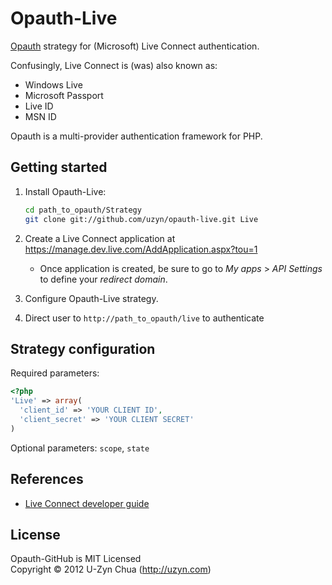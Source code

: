 Opauth-Live
================
[Opauth][1] strategy for  (Microsoft) Live Connect authentication.

Confusingly, Live Connect is (was) also known as:

- Windows Live
- Microsoft Passport
- Live ID
- MSN ID

Opauth is a multi-provider authentication framework for PHP.

Getting started
----------------
1. Install Opauth-Live:
   ```bash
   cd path_to_opauth/Strategy
   git clone git://github.com/uzyn/opauth-live.git Live
   ```

2. Create a Live Connect application at https://manage.dev.live.com/AddApplication.aspx?tou=1
   - Once application is created, be sure to go to _My apps_ > _API Settings_ to define your _redirect domain_.

3. Configure Opauth-Live strategy.

4. Direct user to `http://path_to_opauth/live` to authenticate


Strategy configuration
----------------------

Required parameters:

```php
<?php
'Live' => array(
  'client_id' => 'YOUR CLIENT ID',
  'client_secret' => 'YOUR CLIENT SECRET'
)
```
Optional parameters:
`scope`, `state`

References
------------
- [Live Connect developer guide](http://msdn.microsoft.com/en-us/library/live/hh243641)

License
---------
Opauth-GitHub is MIT Licensed  
Copyright © 2012 U-Zyn Chua (http://uzyn.com)

[1]: https://github.com/uzyn/opauth